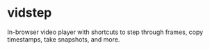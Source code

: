 # vidstep
In-browser video player with shortcuts to step through frames, copy timestamps, take snapshots, and more.
